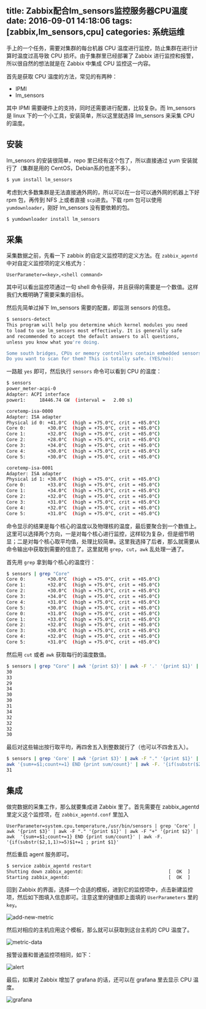 title: Zabbix配合lm_sensors监控服务器CPU温度
date: 2016-09-01 14:18:06
tags: [zabbix,lm_sensors,cpu]
categories: 系统运维
---
手上的一个任务，需要对集群的每台机器 CPU 温度进行监控，防止集群在进行计算时温度过高导致 CPU 损坏。由于集群里已经部署了 Zabbix 进行监控和报警，所以很自然的想法就是在 Zabbix 中集成 CPU 监控这一内容。

首先是获取 CPU 温度的方法，常见的有两种：
 
 - IPMI
 - lm_sensors

其中 IPMI 需要硬件上的支持，同时还需要进行配置，比较复杂。而 lm_sensors 是 linux 下的一个小工具，安装简单，所以这里就选择 lm_sensors 来采集 CPU 的温度。
<!-- more -->

## 安装 

lm_sensors 的安装很简单，repo 里已经有这个包了，所以直接通过 yum 安装就行了（集群是用的 CentOS，Debian系的也差不多）。

```bash
$ yum install lm_sensors 
```

考虑到大多数集群是无法直接通外网的，所以可以在一台可以通外网的机器上下好 rpm 包，再传到 NFS 上或者直接 `scp`进去。下载 rpm 包可以使用 `yumdownloader`，刚好 lm_sensors 没有要依赖的包。

```bash
$ yumdownloader install lm_sensors
```

## 采集

采集数据之前，先看一下 zabbix 的自定义监控项的定义方法。在 `zabbix_agentd` 中对自定义监控项的定义格式为：

```
UserParameter=<key>,<shell command>
```

其中可以看出监控项通过一句 shell 命令获得，并且获得的需要是一个数值。这样我们大概明确了需要采集的目标。

然后先简单过掉下 lm_sensors 需要的配置，即监测 sensors 的信息。

```bash
$ sensors-detect
This program will help you determine which kernel modules you need
to load to use lm_sensors most effectively. It is generally safe
and recommended to accept the default answers to all questions,
unless you know what you're doing.

Some south bridges, CPUs or memory controllers contain embedded sensors.
Do you want to scan for them? This is totally safe. (YES/no):
```

一路敲 `yes` 即可，然后执行 `sensors` 命令可以看到 CPU 的温度：

```bash
$ sensors
power_meter-acpi-0
Adapter: ACPI interface
power1:     18446.74 GW  (interval =   2.00 s)

coretemp-isa-0000
Adapter: ISA adapter
Physical id 0: +41.0°C  (high = +75.0°C, crit = +85.0°C)
Core 0:        +30.0°C  (high = +75.0°C, crit = +85.0°C)
Core 1:        +32.0°C  (high = +75.0°C, crit = +85.0°C)
Core 2:        +28.0°C  (high = +75.0°C, crit = +85.0°C)
Core 3:        +34.0°C  (high = +75.0°C, crit = +85.0°C)
Core 4:        +30.0°C  (high = +75.0°C, crit = +85.0°C)
Core 5:        +30.0°C  (high = +75.0°C, crit = +85.0°C)

coretemp-isa-0001
Adapter: ISA adapter
Physical id 1: +38.0°C  (high = +75.0°C, crit = +85.0°C)
Core 0:        +33.0°C  (high = +75.0°C, crit = +85.0°C)
Core 1:        +34.0°C  (high = +75.0°C, crit = +85.0°C)
Core 2:        +32.0°C  (high = +75.0°C, crit = +85.0°C)
Core 3:        +31.0°C  (high = +75.0°C, crit = +85.0°C)
Core 4:        +32.0°C  (high = +75.0°C, crit = +85.0°C)
Core 5:        +31.0°C  (high = +75.0°C, crit = +85.0°C)
```

命令显示的结果是每个核心的温度以及物理核的温度，最后要聚合到一个数值上。这里可以选择两个方向，一是对每个核心进行监控，这样较为复杂，但是细节明显；二是对每个核心取平均值，处理比较简单。这里我选择了后者，那么就需要从命令输出中获取到需要的信息了。这里就用 `grep`，`cut`，`awk` 乱处理一通了。

首先用 `grep` 拿到每个核心的温度行：

```bash
$ sensors | grep "Core"
Core 0:        +30.0°C  (high = +75.0°C, crit = +85.0°C)
Core 1:        +32.0°C  (high = +75.0°C, crit = +85.0°C)
Core 2:        +30.0°C  (high = +75.0°C, crit = +85.0°C)
Core 3:        +34.0°C  (high = +75.0°C, crit = +85.0°C)
Core 4:        +31.0°C  (high = +75.0°C, crit = +85.0°C)
Core 5:        +30.0°C  (high = +75.0°C, crit = +85.0°C)
Core 0:        +31.0°C  (high = +75.0°C, crit = +85.0°C)
Core 1:        +33.0°C  (high = +75.0°C, crit = +85.0°C)
Core 2:        +32.0°C  (high = +75.0°C, crit = +85.0°C)
Core 3:        +30.0°C  (high = +75.0°C, crit = +85.0°C)
Core 4:        +32.0°C  (high = +75.0°C, crit = +85.0°C)
Core 5:        +31.0°C  (high = +75.0°C, crit = +85.0°C)
```

然后用 `cut` 或者 `awk` 获取每行的温度数值。

```bash
$ sensors | grep "Core" | awk '{print $3}' | awk -F '.' '{print $1}' | awk -F '+' '{print $2}'
30
33
29
34
30
30
31
34
32
32
32
30
```

最后对这些输出按行取平均，再四舍五入到整数就行了（也可以不四舍五入）。

```bash
$ sensors | grep 'Core' | awk '{print $3}' | awk -F "." '{print $1}' | awk -F "+" '{print $2}' | \
awk '{sum+=$1;count+=1} END {print sum/count}' | awk -F. '{if(substr($2,1,1)>=5)$1+=1 ; print $1}'
31
```

## 集成

做完数据的采集工作，那么就要集成进 Zabbix 里了。首先需要在 zabbix_agentd 里定义这个监控项，在 `zabbix_agentd.conf` 里加入

```
UserParameter=system.cpu.temperature,/usr/bin/sensors | grep 'Core' | awk '{print $3}' | awk -F "." '{print $1}' | awk -F "+" '{print $2}' | awk  '{sum+=$1;count+=1} END {print sum/count}' | awk -F. '{if(substr($2,1,1)>=5)$1+=1 ; print $1}'
```

然后重启 agent 服务即可。

```bash
$ service zabbix_agentd restart
Shutting down zabbix_agentd:                               [  OK  ]
Starting zabbix_agentd:                                    [  OK  ]
```

回到 Zabbix 的界面，选择一个合适的模板，进到它的监控项中，点击新建监控项，然后如下图填入信息即可。注意这里的键值即上面填的 `UserParameters` 里的 `key`。

![add-new-metric](/uploads/images/2016/09/01/QQ20160901-0@2x.png)

然后对相应的主机应用这个模板，那么就可以获取到这台主机的 CPU 温度了。

![metric-data](/uploads/images/2016/09/01/QQ20160901-1@2x.png)

报警设置和普通监控项相同，如下：

![alert](/uploads/images/2016/09/01/QQ20160901-2@2x.png)

最后，如果对 Zabbix 增加了 grafana 的话，还可以在 grafana 里去显示 CPU 温度。

![grafana](/uploads/images/2016/09/01/QQ20160901-3@2x.png)